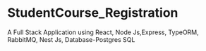 # StudentCourse_Registration
A Full Stack Application using React, Node Js,Express, TypeORM, RabbitMQ, Nest Js, Database-Postgres SQL
